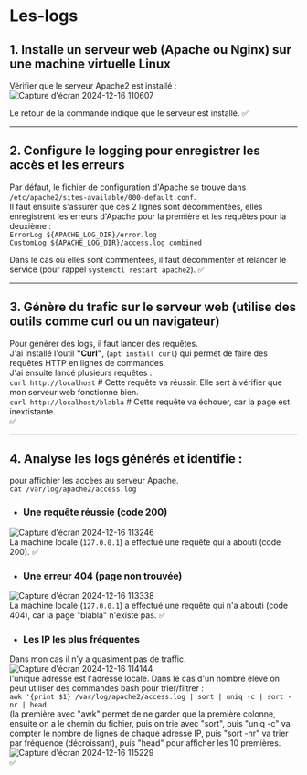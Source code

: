 # Les-logs

## 1. Installe un serveur web (Apache ou Nginx) sur une machine virtuelle Linux  
Vérifier que le serveur Apache2 est installé :  
![Capture d'écran 2024-12-16 110607](https://github.com/user-attachments/assets/7d29bedf-01ad-4261-bfeb-948016a22b80)

Le retour de la commande indique que le serveur est installé. :white_check_mark:  

---
## 2. Configure le logging pour enregistrer les accès et les erreurs  

Par défaut, le fichier de configuration d'Apache se trouve dans ``/etc/apache2/sites-available/000-default.conf``.  
Il faut ensuite s'assurer que ces 2 lignes sont décommentées, elles enregistrent les erreurs d'Apache pour la première et les requêtes pour la deuxième :  
``ErrorLog ${APACHE_LOG_DIR}/error.log``  
``CustomLog ${APACHE_LOG_DIR}/access.log combined``  

Dans le cas où elles sont commentées, il faut décommenter et relancer le service (pour rappel ``systemctl restart apache2``). :white_check_mark:  

---
## 3. Génère du trafic sur le serveur web (utilise des outils comme curl ou un navigateur)  

Pour générer des logs, il faut lancer des requêtes.  
J'ai installé l'outil **"Curl"**, (``apt install curl``) qui permet de faire des requêtes HTTP en lignes de commandes.  
J'ai ensuite lancé plusieurs requêtes :  
``curl http://localhost`` # Cette requête va réussir. Elle sert à vérifier que mon serveur web fonctionne bien.  
``curl http://localhost/blabla`` # Cette requête va échouer, car la page est inextistante.   
:white_check_mark:  

---
## 4. Analyse les logs générés et identifie :  
pour affichier les accèes au serveur Apache.  
``cat /var/log/apache2/access.log``  

* ### Une requête réussie (code 200)
![Capture d'écran 2024-12-16 113246](https://github.com/user-attachments/assets/dcd482e5-9371-4adf-8b5a-01bc2d50afec)  
La machine locale (`127.0.0.1`) a effectué une requête qui a abouti (code 200). :white_check_mark:   

* ### Une erreur 404 (page non trouvée)  
![Capture d'écran 2024-12-16 113338](https://github.com/user-attachments/assets/0992da5b-4bd7-4638-b472-f88b38a2e5eb)  
La machine locale (`127.0.0.1`) a effectué une requête qui n'a abouti (code 404), car la page "blabla" n'existe pas. :white_check_mark:  

* ### Les IP les plus fréquentes  
Dans mon cas il n'y a quasiment pas de traffic.  
![Capture d'écran 2024-12-16 114144](https://github.com/user-attachments/assets/958389da-b0af-42bd-b98a-78be43a8979e)  
l'unique adresse est l'adresse locale. Dans le cas d'un nombre élevé on peut utiliser des commandes bash pour trier/filtrer  :  
``awk '{print $1} /var/log/apache2/access.log | sort | uniq -c | sort -nr | head``  
(la première avec "awk" permet de ne garder que la première colonne, ensuite on a le chemin du fichier, puis on trie avec "sort", puis "uniq -c" va compter le nombre de lignes de chaque adresse IP, puis "sort -nr" va trier par fréquence (décroissant), puis "head" pour afficher les 10 premières.  
![Capture d'écran 2024-12-16 115229](https://github.com/user-attachments/assets/45192e89-5a90-45da-9e9a-dc925f638625)  
:white_check_mark:  
